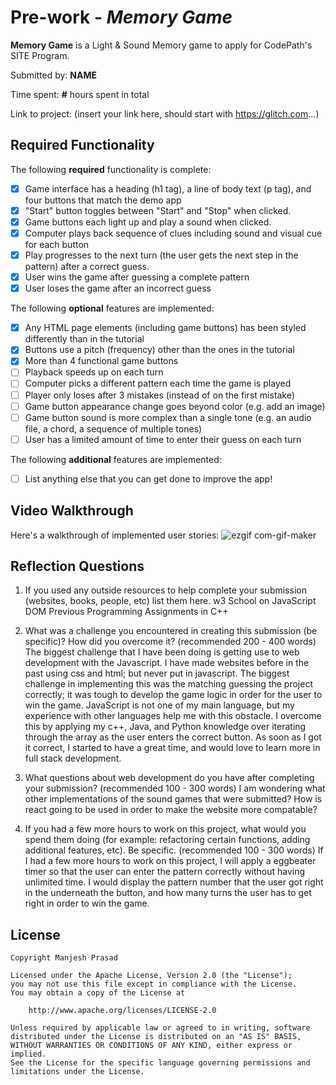 # Pre-work - *Memory Game*

**Memory Game** is a Light & Sound Memory game to apply for CodePath's SITE Program. 

Submitted by: **NAME**

Time spent: **#** hours spent in total

Link to project: (insert your link here, should start with https://glitch.com...)

## Required Functionality

The following **required** functionality is complete:

* [x] Game interface has a heading (h1 tag), a line of body text (p tag), and four buttons that match the demo app
* [x] "Start" button toggles between "Start" and "Stop" when clicked. 
* [x] Game buttons each light up and play a sound when clicked. 
* [x] Computer plays back sequence of clues including sound and visual cue for each button
* [x] Play progresses to the next turn (the user gets the next step in the pattern) after a correct guess. 
* [x] User wins the game after guessing a complete pattern
* [x] User loses the game after an incorrect guess

The following **optional** features are implemented:

* [x] Any HTML page elements (including game buttons) has been styled differently than in the tutorial
* [x] Buttons use a pitch (frequency) other than the ones in the tutorial
* [x] More than 4 functional game buttons
* [ ] Playback speeds up on each turn
* [ ] Computer picks a different pattern each time the game is played
* [ ] Player only loses after 3 mistakes (instead of on the first mistake)
* [ ] Game button appearance change goes beyond color (e.g. add an image)
* [ ] Game button sound is more complex than a single tone (e.g. an audio file, a chord, a sequence of multiple tones)
* [ ] User has a limited amount of time to enter their guess on each turn

The following **additional** features are implemented:

- [ ] List anything else that you can get done to improve the app!

## Video Walkthrough

Here's a walkthrough of implemented user stories:
![ezgif com-gif-maker](https://user-images.githubusercontent.com/59748163/111573513-e814f180-8767-11eb-8102-69745c7adadc.gif)



## Reflection Questions
1. If you used any outside resources to help complete your submission (websites, books, people, etc) list them here. 
w3 School on JavaScript DOM
Previous Programming Assignments in C++

2. What was a challenge you encountered in creating this submission (be specific)? How did you overcome it? (recommended 200 - 400 words) 
  The biggest challenge that I have been doing is getting use to web development with the Javascript. I have made websites before in the past using css and html; but never put in javascript. The biggest challenge in implementing this was the matching guessing the project correctly; it was tough to develop the game logic in order for the user to win the game. JavaScript is not one of my main language, but my experience with other languages help me with this obstacle. I overcome this by applying my c++, Java, and Python knowledge over iterating through the array as the user enters the correct button. As soon as I got it correct, I started to have a great time, and would love to learn more in full stack development. 

3. What questions about web development do you have after completing your submission? (recommended 100 - 300 words) 
  I am wondering what other implementations of the sound games that were submitted? 
  How is react going to be used in order to make the website more compatable? 

4. If you had a few more hours to work on this project, what would you spend them doing (for example: refactoring certain functions, adding additional features, etc). Be specific. (recommended 100 - 300 words) 
  If I had a few more hours to work on this project, I will apply a eggbeater timer so that the user can enter the pattern correctly without having unlimited time. I would display the pattern number that the user got right in the underneath the button, and how many turns the user has to get right in order to win the game.



## License

    Copyright Manjesh Prasad

    Licensed under the Apache License, Version 2.0 (the "License");
    you may not use this file except in compliance with the License.
    You may obtain a copy of the License at

        http://www.apache.org/licenses/LICENSE-2.0

    Unless required by applicable law or agreed to in writing, software
    distributed under the License is distributed on an "AS IS" BASIS,
    WITHOUT WARRANTIES OR CONDITIONS OF ANY KIND, either express or implied.
    See the License for the specific language governing permissions and
    limitations under the License.

